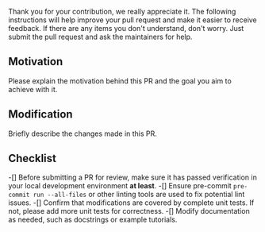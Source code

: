 Thank you for your contribution, we really appreciate it. The following instructions will help improve your pull request and make it easier to receive feedback. If there are any items you don't understand, don't worry. Just submit the pull request and ask the maintainers for help.

## Motivation

Please explain the motivation behind this PR and the goal you aim to achieve with it.

## Modification

Briefly describe the changes made in this PR.

## Checklist

-[] Before submitting a PR for review, make sure it has passed verification in your local development environment **at least**.
-[] Ensure pre-commit `pre-commit run --all-files` or other linting tools are used to fix potential lint issues.
-[] Confirm that modifications are covered by complete unit tests. If not, please add more unit tests for correctness.
-[] Modify documentation as needed, such as docstrings or example tutorials.
